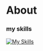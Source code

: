 # About

### my skills
[![My Skills](https://skillicons.dev/icons?i=html,css,sass,js,jquery,vue,wordpress,gulp,webpack,vite,docker,ps,ai,xd,figma)](https://skillicons.dev)
